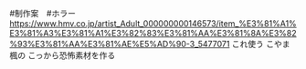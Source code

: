#制作案　#ホラー
https://www.hmv.co.jp/artist_Adult_000000000146573/item_%E3%81%A1%E3%81%A3%E3%81%A1%E3%82%83%E3%81%AA%E3%81%8A%E3%82%93%E3%81%AA%E3%81%AE%E5%AD%90-3_5477071
これ使う
こやま楓の
こっから恐怖素材を作る
